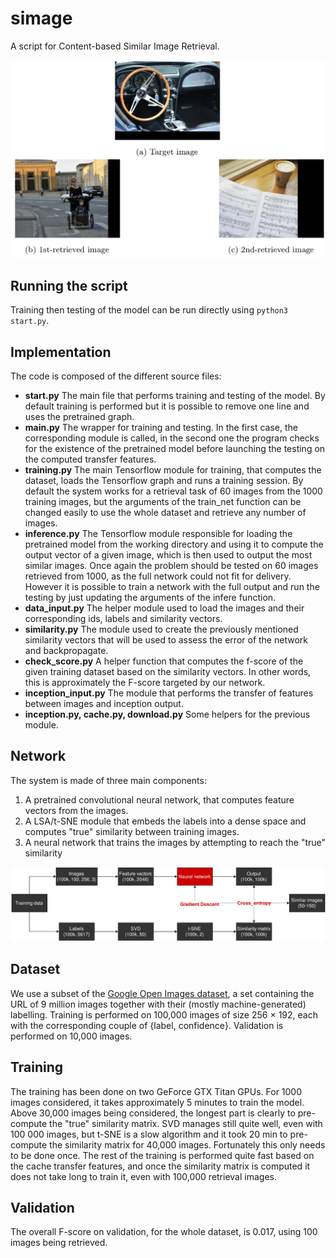 # simage

A script for Content-based Similar Image Retrieval.

![alt text](https://raw.githubusercontent.com/Remeus/simage/master/Images%20Retrieval.png "Example of images retrieval")

## Running the script
Training then testing of the model can be run directly using `python3 start.py`.

## Implementation
The code is composed of the different source files:
+ **start.py** The main file that performs training and testing of the model. By default training is
performed but it is possible to remove one line and uses the pretrained graph.
+ **main.py** The wrapper for training and testing. In the first case, the corresponding module
is called, in the second one the program checks for the existence of the pretrained model before
launching the testing on the computed transfer features.
+ **training.py** The main Tensorflow module for training, that computes the dataset, loads the
Tensorflow graph and runs a training session. By default the system works for a retrieval task of
60 images from the 1000 training images, but the arguments of the train_net function can be
changed easily to use the whole dataset and retrieve any number of images.
+ **inference.py** The Tensorflow module responsible for loading the pretrained model from the
working directory and using it to compute the output vector of a given image, which is then
used to output the most similar images. Once again the problem should be tested on 60 images
retrieved from 1000, as the full network could not fit for delivery. However it is possible to train
a network with the full output and run the testing by just updating the arguments of the infere
function.
+ **data_input.py** The helper module used to load the images and their corresponding ids, labels
and similarity vectors.
+ **similarity.py** The module used to create the previously mentioned similarity vectors that will
be used to assess the error of the network and backpropagate.
+ **check_score.py** A helper function that computes the f-score of the given training dataset based
on the similarity vectors. In other words, this is approximately the F-score targeted by our
network.
+ **inception_input.py** The module that performs the transfer of features between images and
inception output.
+ **inception.py, cache.py, download.py** Some helpers for the previous module.

## Network
The system is made of three main components:
1. A pretrained convolutional neural network, that computes feature vectors from the images.
2. A LSA/t-SNE module that embeds the labels into a dense space and computes "true" similarity
between training images.
3. A neural network that trains the images by attempting to reach the "true" similarity

![alt text](https://raw.githubusercontent.com/Remeus/simage/master/Network.png "Whole end-to-end network")

## Dataset
We use a subset of the [Google Open Images dataset](https://github.com/openimages/dataset), a set containing the URL of 9 million images together with their (mostly machine-generated) labelling.
Training is performed on 100,000 images of size 256 × 192, each with the corresponding couple of {label, confidence}.
Validation is performed on 10,000 images.

## Training
The training has been done on two GeForce GTX Titan GPUs. For 1000 images considered, it takes
approximately 5 minutes to train the model.
Above 30,000 images being considered, the longest part is clearly to pre-compute the "true" similarity
matrix. SVD manages still quite well, even with 100 000 images, but t-SNE is a slow algorithm and it
took 20 min to pre-compute the similarity matrix for 40,000 images. Fortunately this only needs to be
done once.
The rest of the training is performed quite fast based on the cache transfer features, and once the
similarity matrix is computed it does not take long to train it, even with 100,000 retrieval images.

## Validation
The overall F-score on validation, for the whole dataset, is 0.017, using 100 images being retrieved.
